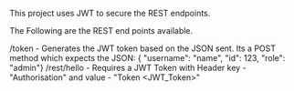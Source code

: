 This project uses JWT to secure the REST endpoints.

The Following are the REST end points available.

/token - Generates the JWT token based on the JSON sent. Its a POST method which expects the JSON: { "username": "name", "id": 123, "role": "admin"}
/rest/hello - Requires a JWT Token with Header key - "Authorisation" and value - "Token <JWT_Token>"
